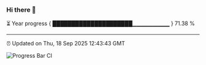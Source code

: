 ### Hi there 👋

⏳ Year progress { █████████████████████▁▁▁▁▁▁▁▁▁ } 71.38 %

---

⏰ Updated on Thu, 18 Sep 2025 12:43:43 GMT

![Progress Bar CI](https://github.com/liununu/liununu/workflows/Progress%20Bar%20CI/badge.svg)
